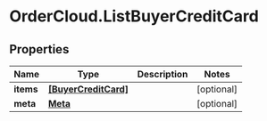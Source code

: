 # OrderCloud.ListBuyerCreditCard

## Properties
Name | Type | Description | Notes
------------ | ------------- | ------------- | -------------
**items** | [**[BuyerCreditCard]**](BuyerCreditCard.md) |  | [optional] 
**meta** | [**Meta**](Meta.md) |  | [optional] 


